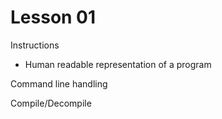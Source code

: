 
# Lesson 01

Instructions

- Human readable representation of a program


Command line handling


Compile/Decompile



